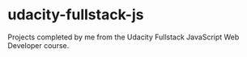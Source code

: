 # udacity-fullstack-js
Projects completed by me from the Udacity Fullstack JavaScript Web Developer course.
